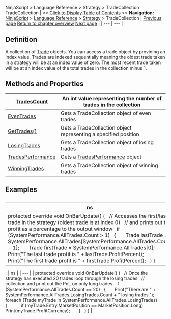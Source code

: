 ﻿
NinjaScript \> Language Reference \> Strategy \> TradeCollection
TradeCollection
| \<\< [Click to Display Table of Contents](tradecollection.md) \>\> **Navigation:**     [NinjaScript](ninjascript.md) \> [Language Reference](language_reference_wip.md) \> [Strategy](strategy.md) \> TradeCollection | [Previous page](trade.md) [Return to chapter overview](strategy.md) [Next page](tradecollection_tradescount.md) |
| --- | --- |
## Definition
A collection of [Trade](trade.md) objects. You can access a trade object by providing an index value. Trades are indexed sequentially meaning the oldest trade taken in a strategy will be at an index value of zero. The most recent trade taken will be at an index value of the total trades in the collection minus 1\.
 
## Methods and Properties
| [TradesCount](tradecollection_tradescount.md) | An int value representing the number of trades in the collection |
| --- | --- |
| [EvenTrades](eventrades.md) | Gets a TradeCollection object of even trades |
| [GetTrades()](gettrades.md) | Gets a TradeCollection object representing a specified position |
| [LosingTrades](losingtrades.md) | Gets a TradeCollection object of losing trades |
| [TradesPerformance](tradesperformance.md) | Gets a [TradesPerformance](tradesperformance.md) object |
| [WinningTrades](winningtrades.md) | Gets a TradeCollection object of winning trades |

## Examples
## 
| ns |
| --- |
| protected override void OnBarUpdate() {    // Accesses the first/last trade in the strategy (oldest trade is at index 0\)    // and prints out the profit as a percentage to the output window    if (SystemPerformance.AllTrades.Count \> 1)    {        Trade lastTrade \= SystemPerformance.AllTrades\[SystemPerformance.AllTrades.Count \- 1];        Trade firstTrade \= SystemPerformance.AllTrades\[0];          Print("The last trade profit is " \+ lastTrade.ProfitPercent);        Print("The first trade profit is " \+ firstTrade.ProfitPercent);    } } |

 
| ns |
| --- |
| protected override void OnBarUpdate() {    // Once the strategy has executed 20 trades loop through the losing trades    // collection and print out the PnL on only long trades    if (SystemPerformance.AllTrades.Count \=\= 20)    {        Print("There are " \+ SystemPerformance.AllTrades.LosingTrades.Count \+ " losing trades.");        foreach (Trade myTrade in SystemPerformance.AllTrades.LosingTrades)        {            if (myTrade.Entry.MarketPosition \=\= MarketPosition.Long)                Print(myTrade.ProfitCurrency);        }    } } |

 
